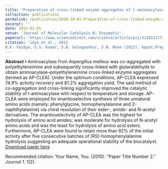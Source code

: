 ```yaml
---
title: "Preparation of cross-linked enzyme aggregates of l-aminoacylase via co-aggregation with polyethyleneimine"
collection: publications
permalink: /publication/2010-10-01-Preparation-of-cross-linked-enzyme-aggregates-of-l-aminoacylase-via-co-aggregation-with-polyethyleneimine
excerpt: ''
date: 2012-02-01
venue: 'Journal of Molecular Catalysis B: Enzymatic'
paperurl: 'https://www.sciencedirect.com/science/article/pii/S1381117711002633'
citation: 'idya et al., 2012
B.K. Vaidya, S.S. Kuwar, S.B. Golegaonkar, S.N. Nene (2012). &quot;Preparation of cross-linked enzyme aggregates of l-aminoacylase via co-aggregation with polyethyleneimine &quot; <i>Journal of Molecular Catalysis B: Enzymatic</i>. '
---
```

**Abstract**
l-Aminoacylase from Aspergillus melleus was co-aggregated with polyethyleneimine and subsequently cross-linked with glutaraldehyde to obtain aminoacylase–polyethyleneimine cross-linked enzyme aggregates (termed as AP-CLEA). Under the optimum conditions, AP-CLEA expressed 74.9% activity recovery and 81.2% aggregation yield. The said method of co-aggregation and cross-linking significantly improved the catalytic stability of l-aminoacylase with respect to temperature and storage. AP-CLEA were employed for enantioselective synthesis of three unnatural amino acids (namely: phenylglycine, homophenylalanine and 2-naphthylalanine) via chiral resolution of their ester-, amide- and N-acetyl derivatives. The enantioselectivity of AP-CLEA was the highest for hydrolysis of amino acid amides; was moderate for hydrolysis of N-acetyl amino acids and was the least for hydrolysis of amino acid esters. Furthermore, AP-CLEA were found to retain more than 92% of the initial activity after five consecutive batches of (RS)-homophenylalanine hydrolysis suggesting an adequate operational stability of the biocatalyst.
[Download paper here](https://www.sciencedirect.com/science/article/pii/S1381117711002633)

Recommended citation: Your Name, You. (2010). "Paper Title Number 2." <i>Journal 1</i>. 1(2).
